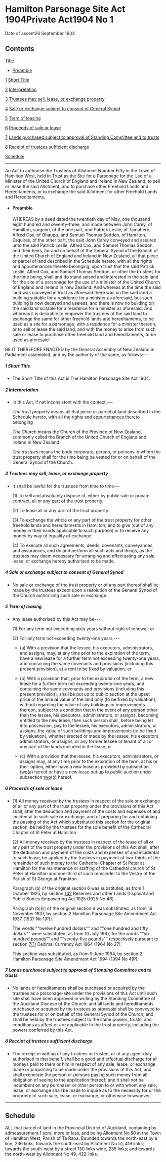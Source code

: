 # Hamilton Parsonage Site Act 1904Private Act1904 No 1

Date of assent26 September 1904

## Contents

[Title][0]
    
*   [Preamble][1]

[1][2] [Short Title][2]

[2][3] [Interpretation][3]

[3][4] [Trustees may sell, lease, or exchange property][4]

[4][5] [Sale or exchange subject to consent of General Synod][5]

[5][6] [Term of leasing][6]

[6][7] [Proceeds of sale or lease][7]

[7][8] [Lands purchased subject to approval of Standing Committee and to trusts][8]

[8][9] [Receipt of trustees sufficient discharge][9]

[Schedule][10]  
[][10]

---

An Act to authorise the Trustees of Allotment Number Fifty in the Town of Hamilton West, held in Trust as the Site for a Parsonage for the Use of a Minister of the United Church of England and Ireland in New Zealand, to sell or lease the said Allotment, and to purchase other Freehold Lands and Hereditaments, or to exchange the said Allotment for other Freehold Lands and Hereditaments.
    
*   #### Preamble
    
    WHEREAS by a deed dated the twentieth day of May, one thousand eight hundred and seventy-three, and made between John Carey, of Hamilton, surgeon, of the one part, and Patrick Leslie, of Tamahere, Alfred Cox, of Ohaupo, and Samuel Thomas Seddon, of Hamilton, Esquires, of the other part, the said John Carey conveyed and assured unto the said Patrick Leslie, Alfred Cox, and Samuel Thomas Seddon, and their heirs, for and on behalf of the General Synod of the Branch of the United Church of England and Ireland in New Zealand, all that piece or parcel of land described in the Schedule hereto, with all the rights and appurtenances thereto belonging, upon trust that the said Patrick Leslie, Alfred Cox, and Samuel Thomas Seddon, or other the trustees for the time being, shall and do stand seised and interested in the said land for the site of a parsonage for the use of a minister of the United Church of England and Ireland in New Zealand: And whereas at the time the said land was conveyed in trust as aforesaid there was on the said land a building suitable for a residence for a minister as aforesaid, but such building is now decayed and useless, and there is now no building on the said land suitable for a residence for a minister as aforesaid: And whereas it is desirable to empower the trustees of the said land to exchange the same for other freehold lands and hereditaments, to be used as a site for a parsonage, with a residence for a minister thereon, or to sell or lease the said land, and with the money to arise from such sale or lease to purchase other freehold land and hereditaments, to be used as aforesaid:

BE IT THEREFORE ENACTED by the General Assembly of New Zealand in Parliament assembled, and by the authority of the same, as follows:---

##### 1 Short Title
    
*   The Short Title of this Act is The Hamilton Parsonage Site Act 1904\.

##### 2 Interpretation
    
*   In this Act, if not inconsistent with the context,---
    
    _The trust property_ means all that piece or parcel of land described in the Schedule hereto, with all the rights and appurtenances thereto belonging
    
    _The Church_ means the Church of the Province of New Zealand, commonly called the Branch of the United Church of England and Ireland in New Zealand
    
    _The trustees_ means the body corporate, person, or persons in whom the trust property shall for the time being be vested for or on behalf of the General Synod of the Church.

##### 3 Trustees may sell, lease, or exchange property
    
*   It shall be lawful for the trustees from time to time---
    
    (1) To sell and absolutely dispose of, either by public sale or private contract, all or any part of the trust property.
    
    (2) To lease all or any part of the trust property.
    
    (3) To exchange the whole or any part of the trust property for other freehold lands and hereditaments in Hamilton, and to give (out of any money in their hands applicable to such purpose) or to receive any money by way of equality of exchange.
    
    (4) To execute all such agreements, deeds, covenants, conveyances, and assurances, and do and perform all such acts and things, as the trustees may deem necessary for arranging and effectuating any sale, lease, or exchange hereby authorised to be made.

##### 4 Sale or exchange subject to consent of General Synod
    
*   No sale or exchange of the trust property or of any part thereof shall be made by the trustees except upon a resolution of the General Synod of the Church authorising such sale or exchange.

##### 5 Term of leasing
    
*   Any lease authorised by this Act may be---
    
    (1) For any term not exceeding sixty years without right of renewal; or
    
    (2) For any term not exceeding twenty-one years,---
        
    *   (a) With a provision that the lessee, his executors, administrators, and assigns, may, at any time prior to the expiration of the term, have a new lease for a further term not exceeding twenty-one years, and containing the same covenants and provisions (including this present provision), at a rent to be fixed by valuation; or
    
    *   (b) With a provision that, prior to the expiration of the term, a new lease for a further term not exceeding twenty-one years, and containing the same covenants and provisions (including this present provision), shall be put up to public auction at the upset price of the annual value of the land only (to be fixed by valuation), without regarding the value of any buildings or improvements thereon, subject to a condition that in the event of any person other than the lessee, his executors, administrators, or assigns, becoming entitled to the new lease, then such person shall, before being let into possession, pay to the lessee, his executors, administrators, or assigns, the value of such buildings and improvements (to be fixed by valuation), whether erected or made by the lessee, his executors, administrators, or assigns, or any former lessee or tenant of all or any part of the lands included in the lease; or
    
    *   (c) With a provision that the lessee, his executors, administrators, or assigns may, at any time prior to the expiration of the term, at his or their option, either have a new lease as provided by subsection [two(a)][6] hereof or have a new lease put up to public auction under subsection [two(b)][6] hereof.
    
    

##### 6 Proceeds of sale or lease
    
*   (1) All money received by the trustees in respect of the sale or exchange of all or any part of the trust property under the provisions of this Act shall, after the deduction and payment of the costs and expenses of and incidental to such sale or exchange, and of preparing for and obtaining the passing of the Act which substituted this section for the original section, be held by the trustees for the sole benefit of the Cathedral Chapter of St Peter at Hamilton.
    
    (2) All money received by the trustees in respect of the lease of all or any part of the trust property under the provisions of this Act shall, after the deduction and payment of the costs and expenses of and incidental to such lease, be applied by the trustees in payment of two-thirds of the remainder of such money to the Cathedral Chapter of St Peter at Hamilton for the maintenance or staffing of the Cathedral church of St Peter at Hamilton and one-third of such remainder to the Vestry of the Parish of St George at Frankton.
    
    Paragraph (b) of the original section 6 was substituted, as from 1 October 1925, by section [142][11] Reserves and other Lands Disposal and Public Bodies Empowering Act 1925 (1925 No 46).
    
    Paragraph (b)(ii) of the original section 6 was substituted, as from 16 November 1937, by section 2 Hamilton Parsonage Site Amendment Act 1937 (1937 No 1(P)).
    
    The words ""twelve hundred dollars"" and ""one hundred and fifty dollars"" were substituted, as from 10 July 1967, for the words ""six hundred pounds"" and ""sevnty-five pounds"" respectively pursuant to section [7(1)][12] Decimal Currency Act 1964 (1964 No 27).
    
    This section was substituted, as from 9 June 1994, by section 2 Hamilton Parsonage Site Amendment Act 1994 (1994 No 4(P).

##### 7 Lands purchased subject to approval of Standing Committee and to trusts
    
*   No lands or hereditaments shall be purchased or acquired by the trustees as a parsonage-site under the provisions of this Act until such site shall have been approved in writing by the Standing Committee of the Auckland Diocese of the Church: and all lands and hereditaments purchased or acquired by the trustees as aforesaid shall be conveyed to the trustees for or on behalf of the General Synod of the Church, and shall be held by the trustees subject to the same powers, trusts, and conditions as affect or are applicable to the trust property, including the powers conferred by this Act.

##### 8 Receipt of trustees sufficient discharge
    
*   The receipt in writing of any trustees or trustee, or of any agent duly authorised in that behalf, shall be a good and effectual discharge for all moneys paid to them or him in respect of any sale, lease, or exchange made or purporting to be made under the provisions of this Act, and shall exonerate the person or persons paying such money from all obligation of seeing to the application thereof; and it shall not be incumbent on any purchaser or other person to or with whom any sale, lease, or exchange shall be made to inquire as to the necessity for or the propriety of such sale, lease, or exchange, or otherwise howsoever.

---

## Schedule

ALL that parcel of land in the Provincial District of Auckland, containing by admeasurement 1 acre, more or less, and being Allotment No 50 in the Town of Hamilton West, Parish of Te Rapa. Bounded towards the north-east by a line, 236 links; towards the south-east by Allotment No 51, 419 links; towards the south-west by a street 150 links wide, 235 links; and towards the north-west by Allotment No 49, 422 links.

[0]: http://www.legislation.govt.nz/act/private/1904/0001/latest/whole.html#DLM92502
[1]: http://www.legislation.govt.nz/act/private/1904/0001/latest/whole.html#DLM92503
[2]: http://www.legislation.govt.nz/act/private/1904/0001/latest/whole.html#DLM92506
[3]: http://www.legislation.govt.nz/act/private/1904/0001/latest/whole.html#DLM92507
[4]: http://www.legislation.govt.nz/act/private/1904/0001/latest/whole.html#DLM92514
[5]: http://www.legislation.govt.nz/act/private/1904/0001/latest/whole.html#DLM92515
[6]: http://www.legislation.govt.nz/act/private/1904/0001/latest/whole.html#DLM92516
[7]: http://www.legislation.govt.nz/act/private/1904/0001/latest/whole.html#DLM92517
[8]: http://www.legislation.govt.nz/act/private/1904/0001/latest/whole.html#DLM92522
[9]: http://www.legislation.govt.nz/act/private/1904/0001/latest/whole.html#DLM92523
[10]: http://www.legislation.govt.nz/act/private/1904/0001/latest/whole.html#DLM92524
[11]: http://www.legislation.govt.nz/act/private/1904/0001/latest/link.aspx?id=DLM201488
[12]: http://www.legislation.govt.nz/act/private/1904/0001/latest/link.aspx?id=DLM351265